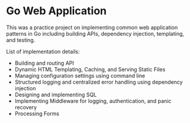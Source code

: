 # Go Web Application

This was a practice project on implementing common web application patterns in Go including building APIs,
dependency injection, templating, and testing.

List of implementation details:

- Building and routing API
- Dynamic HTML Templating, Caching, and Serving Static Files
- Managing configuration settings using command line
- Structured logging and centralized error handling using dependency injection
- Designing and implementing SQL
- Implementing Middleware for logging, authentication, and panic recovery
- Processing Forms 
